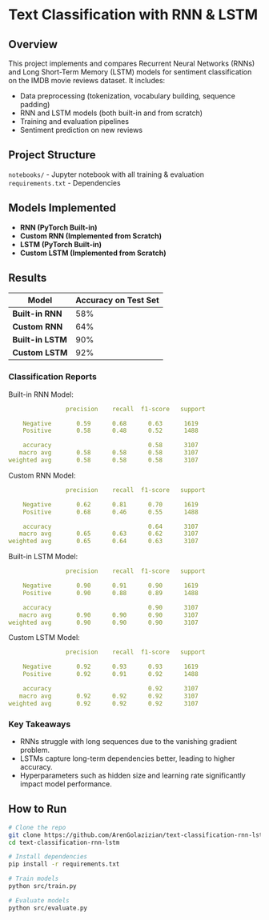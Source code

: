#  Text Classification with RNN & LSTM

##  Overview
This project implements and compares Recurrent Neural Networks (RNNs) and Long Short-Term Memory (LSTM) models for sentiment classification on the IMDB movie reviews dataset. It includes:
- Data preprocessing (tokenization, vocabulary building, sequence padding)
- RNN and LSTM models (both built-in and from scratch)
- Training and evaluation pipelines
- Sentiment prediction on new reviews

##  Project Structure
`notebooks/` - Jupyter notebook with all training & evaluation\
`requirements.txt` - Dependencies



## Models Implemented
- **RNN (PyTorch Built-in)**
- **Custom RNN (Implemented from Scratch)**
- **LSTM (PyTorch Built-in)**
- **Custom LSTM (Implemented from Scratch)**

##  Results
| Model  | Accuracy on Test Set |
|--------|----------------------|
| **Built-in RNN** | 58% |
| **Custom RNN** | 64% |
| **Built-in LSTM** | 90% |
| **Custom LSTM** | 92% |

### Classification Reports
Built-in RNN Model:
```yaml
                precision    recall  f1-score   support

    Negative       0.59      0.68      0.63      1619
    Positive       0.58      0.48      0.52      1488

    accuracy                           0.58      3107
   macro avg       0.58      0.58      0.58      3107
weighted avg       0.58      0.58      0.58      3107
```
Custom RNN Model:
```yaml
                precision    recall  f1-score   support

    Negative       0.62      0.81      0.70      1619
    Positive       0.68      0.46      0.55      1488

    accuracy                           0.64      3107
   macro avg       0.65      0.63      0.62      3107
weighted avg       0.65      0.64      0.63      3107

```
Built-in LSTM Model:
```yaml
                precision    recall  f1-score   support

    Negative       0.90      0.91      0.90      1619
    Positive       0.90      0.88      0.89      1488

    accuracy                           0.90      3107
   macro avg       0.90      0.90      0.90      3107
weighted avg       0.90      0.90      0.90      3107

```
Custom LSTM Model:
```yaml
                precision    recall  f1-score   support

    Negative       0.92      0.93      0.93      1619
    Positive       0.92      0.91      0.92      1488

    accuracy                           0.92      3107
   macro avg       0.92      0.92      0.92      3107
weighted avg       0.92      0.92      0.92      3107
```
### Key Takeaways
- RNNs struggle with long sequences due to the vanishing gradient problem.
- LSTMs capture long-term dependencies better, leading to higher accuracy.
- Hyperparameters such as hidden size and learning rate significantly impact model performance.


##  How to Run
```bash
# Clone the repo
git clone https://github.com/ArenGolazizian/text-classification-rnn-lstm.git
cd text-classification-rnn-lstm

# Install dependencies
pip install -r requirements.txt

# Train models
python src/train.py

# Evaluate models
python src/evaluate.py
